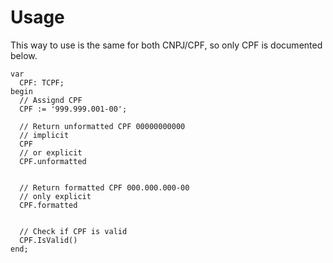 # Usage

This way to use is the same for both CNPJ/CPF, so only CPF is documented below.

```delphi
var
  CPF: TCPF;
begin
  // Assignd CPF
  CPF := '999.999.001-00';
  
  // Return unformatted CPF 00000000000
  // implicit
  CPF            
  // or explicit
  CPF.unformatted
  
  
  // Return formatted CPF 000.000.000-00
  // only explicit
  CPF.formatted
  
  
  // Check if CPF is valid
  CPF.IsValid()
end;
```
